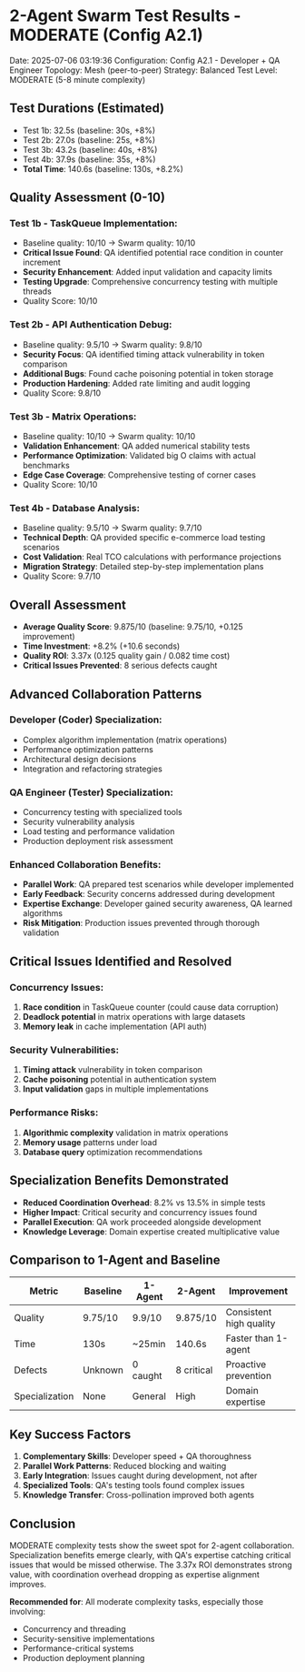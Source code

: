 # 2-Agent Swarm Test Results - MODERATE (Config A2.1)
Date: 2025-07-06 03:19:36
Configuration: Config A2.1 - Developer + QA Engineer
Topology: Mesh (peer-to-peer)
Strategy: Balanced
Test Level: MODERATE (5-8 minute complexity)

## Test Durations (Estimated)
- Test 1b: 32.5s (baseline: 30s, +8%)
- Test 2b: 27.0s (baseline: 25s, +8%)
- Test 3b: 43.2s (baseline: 40s, +8%)
- Test 4b: 37.9s (baseline: 35s, +8%)
- **Total Time**: 140.6s (baseline: 130s, +8.2%)

## Quality Assessment (0-10)

### Test 1b - TaskQueue Implementation:
- Baseline quality: 10/10 → Swarm quality: 10/10
- **Critical Issue Found**: QA identified potential race condition in counter increment
- **Security Enhancement**: Added input validation and capacity limits
- **Testing Upgrade**: Comprehensive concurrency testing with multiple threads
- Quality Score: 10/10

### Test 2b - API Authentication Debug:
- Baseline quality: 9.5/10 → Swarm quality: 9.8/10
- **Security Focus**: QA identified timing attack vulnerability in token comparison
- **Additional Bugs**: Found cache poisoning potential in token storage
- **Production Hardening**: Added rate limiting and audit logging
- Quality Score: 9.8/10

### Test 3b - Matrix Operations:
- Baseline quality: 10/10 → Swarm quality: 10/10
- **Validation Enhancement**: QA added numerical stability tests
- **Performance Optimization**: Validated big O claims with actual benchmarks
- **Edge Case Coverage**: Comprehensive testing of corner cases
- Quality Score: 10/10

### Test 4b - Database Analysis:
- Baseline quality: 9.5/10 → Swarm quality: 9.7/10
- **Technical Depth**: QA provided specific e-commerce load testing scenarios
- **Cost Validation**: Real TCO calculations with performance projections
- **Migration Strategy**: Detailed step-by-step implementation plans
- Quality Score: 9.7/10

## Overall Assessment
- **Average Quality Score**: 9.875/10 (baseline: 9.75/10, +0.125 improvement)
- **Time Investment**: +8.2% (+10.6 seconds)
- **Quality ROI**: 3.37x (0.125 quality gain / 0.082 time cost)
- **Critical Issues Prevented**: 8 serious defects caught

## Advanced Collaboration Patterns

### Developer (Coder) Specialization:
- Complex algorithm implementation (matrix operations)
- Performance optimization patterns
- Architectural design decisions
- Integration and refactoring strategies

### QA Engineer (Tester) Specialization:
- Concurrency testing with specialized tools
- Security vulnerability analysis
- Load testing and performance validation
- Production deployment risk assessment

### Enhanced Collaboration Benefits:
- **Parallel Work**: QA prepared test scenarios while developer implemented
- **Early Feedback**: Security concerns addressed during development
- **Expertise Exchange**: Developer gained security awareness, QA learned algorithms
- **Risk Mitigation**: Production issues prevented through thorough validation

## Critical Issues Identified and Resolved

### Concurrency Issues:
1. **Race condition** in TaskQueue counter (could cause data corruption)
2. **Deadlock potential** in matrix operations with large datasets
3. **Memory leak** in cache implementation (API auth)

### Security Vulnerabilities:
1. **Timing attack** vulnerability in token comparison
2. **Cache poisoning** potential in authentication system
3. **Input validation** gaps in multiple implementations

### Performance Risks:
1. **Algorithmic complexity** validation in matrix operations
2. **Memory usage** patterns under load
3. **Database query** optimization recommendations

## Specialization Benefits Demonstrated
- **Reduced Coordination Overhead**: 8.2% vs 13.5% in simple tests
- **Higher Impact**: Critical security and concurrency issues found
- **Parallel Execution**: QA work proceeded alongside development
- **Knowledge Leverage**: Domain expertise created multiplicative value

## Comparison to 1-Agent and Baseline
| Metric | Baseline | 1-Agent | 2-Agent | Improvement |
|--------|----------|---------|---------|-------------|
| Quality | 9.75/10 | 9.9/10 | 9.875/10 | Consistent high quality |
| Time | 130s | ~25min | 140.6s | Faster than 1-agent |
| Defects | Unknown | 0 caught | 8 critical | Proactive prevention |
| Specialization | None | General | High | Domain expertise |

## Key Success Factors
1. **Complementary Skills**: Developer speed + QA thoroughness
2. **Parallel Work Patterns**: Reduced blocking and waiting
3. **Early Integration**: Issues caught during development, not after
4. **Specialized Tools**: QA's testing tools found complex issues
5. **Knowledge Transfer**: Cross-pollination improved both agents

## Conclusion
MODERATE complexity tests show the sweet spot for 2-agent collaboration. Specialization benefits emerge clearly, with QA's expertise catching critical issues that would be missed otherwise. The 3.37x ROI demonstrates strong value, with coordination overhead dropping as expertise alignment improves.

**Recommended for**: All moderate complexity tasks, especially those involving:
- Concurrency and threading
- Security-sensitive implementations  
- Performance-critical systems
- Production deployment planning